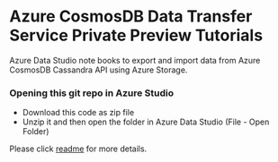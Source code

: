 # Azure CosmosDB Data Transfer Service Private Preview Tutorials 

Azure Data Studio note books to export and import data from Azure CosmosDB Cassandra API using Azure Storage.

### **Opening this git repo in Azure Studio**

- Download this code as zip file
- Unzip it and then open the folder in Azure Data Studio (File - Open Folder)

Please click [readme](content/readme.md) for more details.